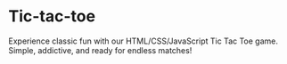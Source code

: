 # Tic-tac-toe
Experience classic fun with our HTML/CSS/JavaScript Tic Tac Toe game. Simple, addictive, and ready for endless matches!
